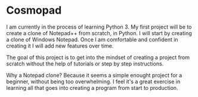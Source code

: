 # Cosmopad
I am currently in the process of learning Python 3. My first project will be to create a clone of Notepad++ from scratch, in Python.
I will start by creating a clone of Windows Notepad. Once I am comfortable and confident in creating it I will add new features over time.

The goal of this project is to get into the mindset of creating a project from scratch without the help of tutorials or step by step 
instructions. 

Why a Notepad clone? Because it seems a simple enought project for a beginner, without being too overwhelming. I feel it's a great exercise
in learning all that goes into creating a program from start to production.
